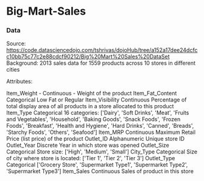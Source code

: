 # Big-Mart-Sales

### Data

Source: https://code.datasciencedojo.com/tshrivas/dojoHub/tree/a152a17dee24dcfcc10bb75c77c2e88cdcf90212/Big%20Mart%20Sales%20DataSet
Background: 2013 sales data for 1559 products across 10 stores in different cities

Attributes:

Item_Weight	- Continuous - Weight of the product
Item_Fat_Content	Categorical	Low Fat or Regular
Item_Visibility	Continuous	Percentage of total display area of all products in a store allocated to this product
Item_Type	Categorical	16  categories: ['Dairy', 'Soft Drinks', 'Meat', 'Fruits and Vegetables', 'Household', 'Baking Goods', 'Snack Foods', 'Frozen Foods', 'Breakfast', 'Health and Hygiene', 'Hard Drinks', 'Canned', 'Breads', 'Starchy Foods', 'Others', 'Seafood']
Item_MRP	Continuous	Maximum Retail Price (list price) of the product
Outlet_ID	Alphanumeric	Unique store ID
Outlet_Year	Discrete	Year in which store was opened
Outlet_Size	Categorical	Store size: ['High', 'Medium', 'Small']
City_Type	Categorical	Size of city where store is located: ['Tier 1', 'Tier 2', 'Tier 3']
Outlet_Type	Categorical	['Grocery Store', 'Supermarket Type1', 'Supermarket Type2', 'Supermarket Type3']
Item_Sales	Continuous	Sales of product in this store
